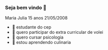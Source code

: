 ### Seja bem vindo 👋
Maria Julia
15 anos
21/05/2008

- 🔭 estudante do cep
- 🌱 quero participar do extra curricular de volei
- 👯 quero cursar psicologia
- 💬 estou aprendendo culinaria
